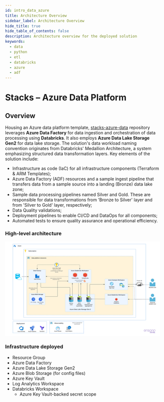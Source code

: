 ```yaml
---
id: intro_data_azure
title: Architecture Overview
sidebar_label: Architecture Overview
hide_title: true
hide_table_of_contents: false
description: Architecture overview for the deployed solution
keywords:
  - data
  - python
  - etl
  - databricks
  - azure
  - adf
---
```


# Stacks – Azure Data Platform

## Overview

Housing an Azure data platform template, [stacks-azure-data](https://github.com/amido/stacks-azure-data)
repository leverages **Azure Data Factory** for data ingestion and orchestration of data processing
using **Databricks**. It also employs **Azure Data Lake Storage Gen2** for data lake storage.
The solution's data workload naming convention originates from Databricks' Medallion Architecture,
a system emphasizing structured data transformation layers. Key elements of the solution include:

* Infrastructure as code (IaC) for all infrastructure components (Terraform & ARM Templates);
* Azure Data Factory (ADF) resources and a sample ingest pipeline that transfers data from a sample
source into a landing (Bronze) data lake zone;
* Sample data processing pipelines named Silver and Gold. These are responsible for data
transformations from 'Bronze to Silver' layer and from 'Silver to Gold' layer, respectively;
* Data Quality validations;
* Deployment pipelines to enable CI/CD and DataOps for all components;
* Automated tests to ensure quality assurance and operational efficiency.

### High-level architecture

![High-level architecture](images/Stacks_Azure_Data_Platform-HLD.png?raw=true)

### Infrastructure deployed
* Resource Group
* Azure Data Factory
* Azure Data Lake Storage Gen2
* Azure Blob Storage (for config files)
* Azure Key Vault
* Log Analytics Workspace
* Databricks Workspace
  * Azure Key Vault-backed secret scope
